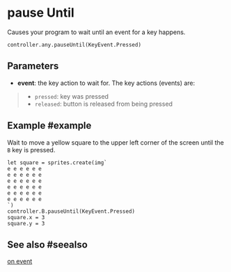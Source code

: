 # pause Until

Causes your program to wait until an event for a key happens.

```sig
controller.any.pauseUntil(KeyEvent.Pressed)
```

## Parameters

* **event**: the key action to wait for. The key actions (events) are:
> * ``pressed``: key was pressed
> * ``released``: button is released from being pressed

## Example #example

Wait to move a yellow square to the upper left corner of the screen until the ``B`` key is pressed.

```blocks
let square = sprites.create(img`
e e e e e e 
e e e e e e 
e e e e e e 
e e e e e e 
e e e e e e 
e e e e e e 
`)
controller.B.pauseUntil(KeyEvent.Pressed)
square.x = 3
square.y = 3
```

## See also #seealso

[on event](/reference/keys/key/on-event)